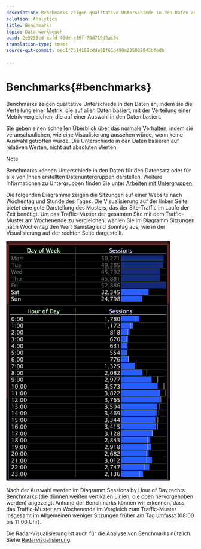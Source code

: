 ```yaml
---
description: Benchmarks zeigen qualitative Unterschiede in den Daten an, indem sie die Verteilung einer Metrik, die auf allen Daten basiert, mit der Verteilung einer Metrik vergleichen, die auf einer Auswahl in den Daten basiert.
solution: Analytics
title: Benchmarks
topic: Data workbench
uuid: 2e5255cd-eafd-45de-a16f-70d719d2ac0c
translation-type: tm+mt
source-git-commit: aec1f7b14198cdde91f61d490a235022943bfedb

---
```



# Benchmarks{#benchmarks}

Benchmarks zeigen qualitative Unterschiede in den Daten an, indem sie die Verteilung einer Metrik, die auf allen Daten basiert, mit der Verteilung einer Metrik vergleichen, die auf einer Auswahl in den Daten basiert.

Sie geben einen schnellen Überblick über das normale Verhalten, indem sie veranschaulichen, wie eine Visualisierung aussehen würde, wenn keine Auswahl getroffen würde. Die Unterschiede in den Daten basieren auf relativen Werten, nicht auf absoluten Werten.

>[!NOTE]
>
>Benchmarks können Unterschiede in den Daten für den Datensatz oder für alle von Ihnen erstellten Datenuntergruppen darstellen. Weitere Informationen zu Untergruppen finden Sie unter [Arbeiten mit Untergruppen](../../../home/c-get-started/c-vis/c-wk-subsets/c-wk-subsets.md#concept-43809322b6374d5cb2536630a13e943b).

Die folgenden Diagramme zeigen die Sitzungen auf einer Website nach Wochentag und Stunde des Tages. Die Visualisierung auf der linken Seite bietet eine gute Darstellung des Musters, das der Site-Traffic im Laufe der Zeit benötigt. Um das Traffic-Muster der gesamten Site mit dem Traffic-Muster am Wochenende zu vergleichen, wählen Sie im Diagramm Sitzungen nach Wochentag den Wert Samstag und Sonntag aus, wie in der Visualisierung auf der rechten Seite dargestellt.

![](assets/wsp_Custom_Benchmarks-Selection.png)

Nach der Auswahl werden im Diagramm Sessions by Hour of Day rechts Benchmarks (die dünnen weißen vertikalen Linien, die oben hervorgehoben werden) angezeigt. Anhand der Benchmarks können wir erkennen, dass das Traffic-Muster am Wochenende im Vergleich zum Traffic-Muster insgesamt im Allgemeinen weniger Sitzungen früher am Tag umfasst (08:00 bis 11:00 Uhr).

Die Radar-Visualisierung ist auch für die Analyse von Benchmarks nützlich. Siehe [Radarvisualisierung](../../../home/c-get-started/c-analysis-vis/t-radar-vis.md#task-aeb2531e11ca48b597d5b0d704964dc8).
